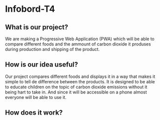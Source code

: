 # Infobord-T4
## What is our project?
We are making a Progressive Web Application (PWA) which will be able to compare different foods and the ammount of carbon dioxide it produses during production and shipping of the product. 
## How is our idea useful?
Our project compares different foods and displays it in a way that makes it simple to tell de difference between the products. It is designed to be able to educate children on the topic of carbon dioxide emissions without it being hart to take in. And since it will be accessible on a phone almost everyone will be able to use it.
## How does it work?

